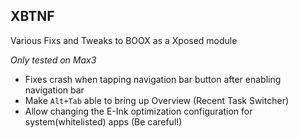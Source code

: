## XBTNF

Various Fixs and Tweaks to BOOX as a Xposed module

*Only tested on Max3*

- Fixes crash when tapping navigation bar button after enabling navigation bar
- Make `Alt+Tab` able to bring up Overview (Recent Task Switcher)
- Allow changing the E-Ink optimization configuration for system(whitelisted) apps (Be careful!)
